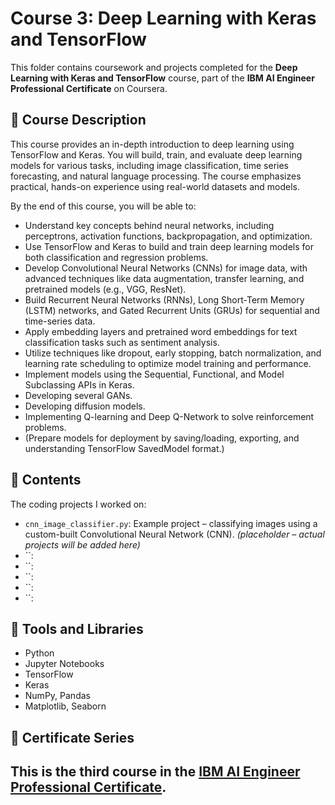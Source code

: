 # Course 3: Deep Learning with Keras and TensorFlow

This folder contains coursework and projects completed for the **Deep Learning with Keras and TensorFlow** course, part of the **IBM AI Engineer Professional Certificate** on Coursera.

## 🧠 Course Description

This course provides an in-depth introduction to deep learning using TensorFlow and Keras. You will build, train, and evaluate deep learning models for various tasks, including image classification, time series forecasting, and natural language processing. The course emphasizes practical, hands-on experience using real-world datasets and models.

By the end of this course, you will be able to:

- Understand key concepts behind neural networks, including perceptrons, activation functions, backpropagation, and optimization.
- Use TensorFlow and Keras to build and train deep learning models for both classification and regression problems.
- Develop Convolutional Neural Networks (CNNs) for image data, with advanced techniques like data augmentation, transfer learning, and pretrained models (e.g., VGG, ResNet).
- Build Recurrent Neural Networks (RNNs), Long Short-Term Memory (LSTM) networks, and Gated Recurrent Units (GRUs) for sequential and time-series data.
- Apply embedding layers and pretrained word embeddings for text classification tasks such as sentiment analysis.
- Utilize techniques like dropout, early stopping, batch normalization, and learning rate scheduling to optimize model training and performance.
- Implement models using the Sequential, Functional, and Model Subclassing APIs in Keras.
- Developing several GANs.
- Developing diffusion models.
- Implementing Q-learning and Deep Q-Network to solve reinforcement problems.
- (Prepare models for deployment by saving/loading, exporting, and understanding TensorFlow SavedModel format.)

## 📂 Contents

The coding projects I worked on:

- `cnn_image_classifier.py`: Example project – classifying images using a custom-built Convolutional Neural Network (CNN). *(placeholder – actual projects will be added here)*
- ``:
- ``:
- ``:
- ``:
- ``:



## 🔧 Tools and Libraries

- Python  
- Jupyter Notebooks  
- TensorFlow  
- Keras  
- NumPy, Pandas  
- Matplotlib, Seaborn  

## 📌 Certificate Series

This is the **third course** in the [IBM AI Engineer Professional Certificate](https://www.coursera.org/professional-certificates/ai-engineer).
---

